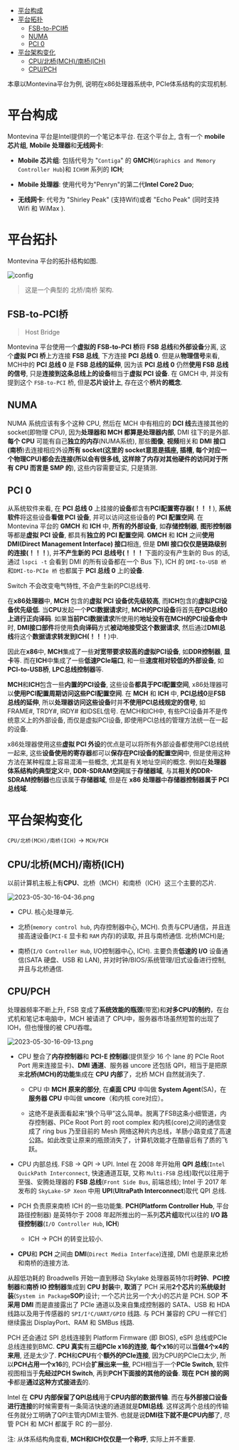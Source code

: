 
<!-- @import "[TOC]" {cmd="toc" depthFrom=1 depthTo=6 orderedList=false} -->

<!-- code_chunk_output -->

- [平台构成](#平台构成)
- [平台拓扑](#平台拓扑)
  - [FSB-to-PCI桥](#fsb-to-pci桥)
  - [NUMA](#numa)
  - [PCI 0](#pci-0)
- [平台架构变化](#平台架构变化)
  - [CPU/北桥(MCH)/南桥(ICH)](#cpu北桥mch南桥ich)
  - [CPU/PCH](#cpupch)

<!-- /code_chunk_output -->

本章以Montevina平台为例, 说明在x86处理器系统中, PCIe体系结构的实现机制.

# 平台构成

Montevina 平台是Intel提供的一个笔记本平台. 在这个平台上, 含有一个 **mobile 芯片组**, **Mobile 处理器**和**无线网卡**:

- **Mobile 芯片组**: 包括代号为 "`Contiga`" 的 **GMCH**(`Graphics and Memory Controller Hub`)和 `ICH9M` 系列的 **ICH**;

- **Mobile 处理器**: 使用代号为"Penryn"的第二代**Intel Core2 Duo**;

- **无线网卡**: 代号为 "Shirley Peak" (支持Wifi)或者 "Echo Peak" (同时支持 Wifi 和 WiMax ).

# 平台拓扑

Montevina 平台的拓扑结构如图.

![config](./images/1.png)

> 这是一个典型的 北桥/南桥 架构.

## FSB-to-PCI桥

> Host Bridge

Montevina 平台使用一个**虚拟的 FSB-to-PCI 桥**将 **FSB 总线**和**外部设备**分离, 这个**虚拟 PCI 桥**上方连接 **FSB 总线**, 下方连接 **PCI 总线 0**. 但是从**物理信号**来看, MCH中的 **PCI 总线 0** 是 **FSB 总线的延伸**, 因为该 **PCI 总线 0** 仍然**使用 FSB 总线的信号**, 只是**连接到这条总线上的设备**相当于**虚拟 PCI 设备**. 在 GMCH 中, 并没有提到这个 `FSB-to-PCI` 桥, 但是**芯片设计上**, 存在这个**桥片的概念**.

## NUMA

NUMA 系统应该有多个这种 CPU, 然后在 MCH 中有相应的 **DCI 线**去连接其他的 socket(即物理 CPU), 因为**处理器和 MCH 都算是处理器内部**, DMI 往下的是外部. **每个 CPU** 可能有自己**独立的内存**(NUMA系统), 那些**图像**, **视频**相关和 **DMI 接口(南桥**)去连接相应外设**所有 socket(这里的 socket意思是插座, 插槽, 每个对应一个物理CPU)都会去连接(所以会有很多线, 这样除了内存对其他硬件的访问对于所有 CPU 而言是 SMP 的**), 这些内容需要证实, 只是猜测.

## PCI 0

从系统软件来看, 在 **PCI 总线 0** 上挂接的**设备**都含有**PCI配置寄存器(！！！**), **系统软件**将这些设备**看做 PCI 设备**, 并可以访问这些设备的 **PCI 配置空间**. 在 Montevina 平台的 **GMCH** 和 **ICH** 中, **所有的外部设备**, 如**存储控制器**, **图形控制器**等都是**虚拟 PCI 设备**, 都具有**独立的 PCI 配置空间**. **GMCH** 和 **ICH** 之间**使用 DMI(Direct Management Interface) 接口**相连, 但是 **DMI 接口仅仅是链路级别的连接(！！！**), 并**不产生新的 PCI 总线号(！！！** 下面的没有产生新的 Bus 的话, 通过 `lspci -t` 会看到 DMI 的所有设备都在一个 Bus 下), ICH 的 `DMI-to-USB 桥` 和`DMI-to-PCIe 桥` 也都属于 **PCI 总线 0** 上的**设备**.

Switch 不会改变电气特性, 不会产生新的PCI总线号.

在**x86处理器**中, **MCH** 包含的**虚拟 PCI 设备优先级较高**, 而**ICH**包含的**虚拟PCI设备优先级低**. 当**CPU**发起一个**PCI数据请求**时, **MCH的PCI设备**将首先**在PCI总线0上进行正向译码**. 如果**当前PCI数据请求**所使用的**地址没有在MCH的PCI设备命中**时, **DMI接口部件**将使用**负向译码**方式**被动地接受这个数据请求**, 然后通过**DMI总线**将这个**数据请求转发到ICH(！！！**)中.

因此在**x86**中, **MCH**集成了一些**对宽带要求较高的虚拟PCI设备**, 如**DDR控制器**, **显卡**等. 而在**ICH**中集成了一些**低速PCIe端口**, 和一些**速度相对较低的外部设备**, 如**PCI\-to\-USB桥**, **LPC总线控制器**等.

**MCH**和**ICH**包含一些**内置的PCI设备**, 这些设备**都具于PCI配置空间**, x86处理器可以**使用PCI配置周期访问这些PCI配置空间**. 在 **MCH** 和 **ICH** 中, **PCI总线0**是**FSB总线的延伸**, 所以**处理器访问这些设备**时并**不使用PCI总线规定的信号**, 如 FRAME\#, TRDY\#, IRDY\# 和IDSEL信号. 在MCH和ICH中, 有些PCI设备并不是传统意义上的外部设备, 而仅是虚拟PCI设备, 即使用PCI总线的管理方法统一在一起的设备.

x86处理器使用这些**虚拟 PCI 外设**的优点是可以将所有外部设备都使用PCI总线统一起来, 这些**设备使用的寄存器**都可以**保存在PCI设备的配置空间**中, 但是使用这种方法在某种程度上容易混淆一些概念, 尤其是有关地址空间的概念. 例如在**处理器体系结构的典型定义**中, **DDR\-SDRAM空间**属于**存储器域**, 与其**相关的DDR\-SDRAM控制器**也应该属于**存储器域**, 但是在 **x86 处理器**中**存储器控制器属于 PCI 总线域**.

# 平台架构变化

`CPU/北桥(MCH)/南桥(ICH)` -> `MCH/PCH`

## CPU/北桥(MCH)/南桥(ICH)

以前计算机主板上有**CPU**、北桥（MCH）和南桥（ICH）这三个主要的芯片.

![2023-05-30-16-04-36.png](./images/2023-05-30-16-04-36.png)

* CPU. 核心处理单元.

* 北桥(`memory control hub`, 内存控制器中心, MCH). 负责与CPU通信，并且连接高速设备(`PCI-E` 显卡和 `RAM` 内存)的读取, 并且与南桥通信. 北桥(MCH)是;

* 南桥(`I/O Controller Hub`, I/O控制器中心, ICH). 主要负责**低速的 I/O** 设备通信(SATA 硬盘、USB 和 LAN), 并对时钟/BIOS/系统管理/旧式设备进行控制, 并且与北桥通信.

## CPU/PCH

处理器频率不断上升, FSB 变成了**系统效能的瓶颈**(带宽)和**对多CPU的制约**，在台式机和笔记本电脑中，MCH 被请进了 CPU中，服务器市场虽然短暂的出现了 IOH，但也慢慢的被 CPU吞噬。

![2023-05-30-16-09-13.png](./images/2023-05-30-16-09-13.png)

* CPU 整合了**内存控制器**和 **PCI-E 控制器**(提供至少 16 个 lane 的 PCIe Root Port 用来连接显卡)、**DMI 通道**、服务器 uncore 还包括 QPI，相当于是把原来**北桥(MCH)的功能**集成在 **CPU 内部**了，北桥 MCH 自然就消失了.

  * CPU 中 **MCH 原来的部分**, 在**桌面 CPU** 中叫做 **System Agent**(SA)，在**服务器 CPU** 中叫做 **uncore**（和内核 core对应）。

  * 这绝不是表面看起来“换个马甲”这么简单。脱离了FSB这条小细管道，内存控制器、PICe Root Port 的 root complex 和内核(core)之间的通信变成了 ring bus 乃至目前的 Mesh 网络这种片内总线，羊肠小路变成了高速公路。如此改变让原来的瓶颈消失了，计算机效能才在酷睿后有了质的飞跃。

* CPU 内部总线. FSB -> QPI -> UPI. Intel 在 2008 年开始用 **QPI 总线**(`Intel QuickPath Interconnect`, 快速通道互联, 又称 `Multi-FSB` 总线)取代以往用于至强、安腾处理器的 **FSB 总线**(`Front Side Bus`, 前端总线); Intel 于 2017 年发布的 `SkyLake-SP Xeon` 中用 **UPI**(**UltraPath Interconnect**)取代 QPI 总线.

* PCH 负责原来南桥 ICH 的一些功能集. **PCH(Platform Controller Hub**, 平台路径控制器) 是英特尔于 2008 年起所推出的一系列**芯片组**取代以往的 **I/O 路径控制器**(`I/O Controller Hub`, **ICH**)

  * ICH -> PCH 的转变比较小.

* **CPU**和 **PCH** 之间由 **DMI**(`Direct Media Interface`)连接, DMI 也是原来北桥和南桥的连接方法.





从超低功耗的 Broadwells 开始一直到移动 Skylake 处理器英特尔将**时钟**、**PCI控制器**和**南桥 IO 控制器**集成到 **CPU 封装**中, **取消**了 PCH 采用**2个芯片**的**系统级封装**(`System in Package`**SOP**)设计; 一个芯片比另一个大小的芯片是 PCH. SOP **不采用 DMI** 而是直接露出了 PCIe 通道以及来自集成控制器的 SATA、USB 和 HDA 线路以及用于传感器的 `SPI/I²C/UART/GPIO` 线路. 与 PCH 兼容的 CPU 一样它们继续露出 DisplayPort、RAM 和 SMBus 线路.

PCH 还会通过 SPI 总线连接到 Platform Firmware (即 BIOS), eSPI 总线或PCIe总线连接到BMC. **CPU <Xeon> 真实**有**三组PCIe x16的连接**, **每个x16**的可以**当做4个x4的来用**, 还是太少了. **PCH**和**CPU**有个**额外的PCIe连接**, 因为CPU的PCIe口太少, 所以**PCH占用一个x16**的, PCH会**扩展出来一些**, PCH相当于一个**PCIe Switch**, 软件视图相当于**先经过PCH Switch**, 再到**PCH下面接的其他的设备**. **现在 PCH 接的网卡**都是**通过这种方式接进去**的.

Intel 在 **CPU 内部保留了QPI总线**用于**CPU内部的数据传输**. 而在**与外部接口设备进行连接**的时候需要有一条简洁快速的通道就是**DMI总线**. 这样这两个总线的传输任务就分工明确了QPI主管内DMI主管外. 也就是说**DMI往下就不是CPU内部**了, 尽管 PCH 和 MCH 都属于 RC 的一部分.

注: 从体系结构角度看, **MCH和ICH仅仅是一个称呼**, 实际上并不重要.

